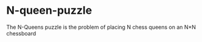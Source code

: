 # N-queen-puzzle
The N-Queens puzzle is the problem of placing N chess queens on an N×N chessboard 
